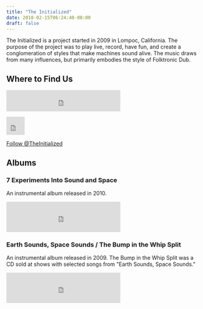 ```yaml
---
title: "The Initialized"
date: 2018-02-15T06:24:40-08:00
draft: false
---
```


The Initialized is a project started in 2009 in Lompoc, California. The purpose of the project was to play live, record, have fun, and create a conglomeration of styles that make machines sound alive. The music draws from many influences, but primarily embodies the style of Folktronic Dub.

## Where to Find Us

<p>
<iframe src="https://open.spotify.com/follow/1/?uri=spotify:artist:0i7PtrnacAFH8FV1eQjMou&size=detail&theme=dark&show-count=0" width="300" height="56" scrolling="no" frameborder="0" style="border:none; overflow:hidden;" allowtransparency="true"></iframe>
</p>

<p>
<iframe allowtransparency="true" scrolling="no" frameborder="no" src="https://w.soundcloud.com/icon/?url=http%3A%2F%2Fsoundcloud.com%2Fthe-initialized&color=orange_white&size=48" style="width: 48px; height: 48px;"></iframe>
</p>

<p>
<a href="https://twitter.com/TheInitialized?ref_src=twsrc%5Etfw" class="twitter-follow-button" data-show-count="false">Follow @TheInitialized</a><script async src="https://platform.twitter.com/widgets.js" charset="utf-8"></script>
</p>

## Albums

### 7 Experiments Into Sound and Space

An instrumental album released in 2010.

<iframe src="https://open.spotify.com/embed?uri=spotify:album:09aLOu573M45fILArZhmHO" width="300" height="80" frameborder="0" allowtransparency="true"></iframe>

### Earth Sounds, Space Sounds / The Bump in the Whip Split

An instrumental album released in 2009. The Bump in the Whip Split was a CD sold at shows with selected songs from "Earth Sounds, Space Sounds."

<iframe src="https://open.spotify.com/embed?uri=spotify:album:6u8QruTVmunOnqW2GgKYJG" width="300" height="80" frameborder="0" allowtransparency="true"></iframe>